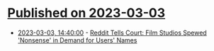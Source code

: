 # [Published on 2023-03-03](index.md)

* [2023-03-03, 14:40:00](https://yro.slashdot.org/story/23/03/03/1340221/reddit-tells-court-film-studios-spewed-nonsense-in-demand-for-users-names?utm_source=rss1.0mainlinkanon&utm_medium=feed) - [Reddit Tells Court: Film Studios Spewed 'Nonsense' in Demand for Users' Names](https://yro.slashdot.org/story/23/03/03/1340221/reddit-tells-court-film-studios-spewed-nonsense-in-demand-for-users-names?utm_source=rss1.0mainlinkanon&utm_medium=feed)
